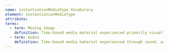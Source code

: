 ```yaml
---
name: instantiationMediaType Vocabulary
element: instantiationMediaType
attribute:
terms:
  - term: Moving Image
    definition: Time-based media material experienced primarily visually, such as motion pictures or video recordings; may also include audio.
  - term: Audio
    definition: Time-based media material experienced through sound, without a visual component, such as music recordings or radio programs.
---
```

